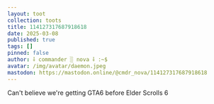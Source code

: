 ```yaml
---
layout: toot
collection: toots
title: 114127317687918618
date: 2025-03-08
published: true
tags: []
pinned: false
author: ⸸ commander ░ nova ⸸ :~$
avatar: /img/avatar/daemon.jpeg
mastodon: https://mastodon.online/@cmdr_nova/114127317687918618
---
```


Can't believe we're getting GTA6 before Elder Scrolls 6
